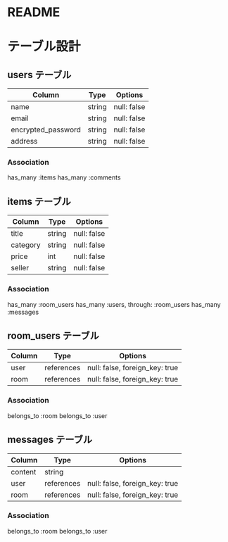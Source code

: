 # README

# テーブル設計

## users テーブル

| Column             | Type   | Options     |
| ------------------ | ------ | ----------- |
| name               | string | null: false |
| email              | string | null: false |
| encrypted_password | string | null: false |
| address            | string | null: false |

### Association

 has_many :items
 has_many :comments

## items テーブル

| Column | Type   | Options     |
| ------ | ------ | ----------- |
| title  | string | null: false |
| category | string |null: false |
| price | int | null: false |
| seller | string | null: false |

### Association

 has_many :room_users
 has_many :users, through: :room_users
 has_many :messages

## room_users テーブル

| Column | Type       | Options                        |
| ------ | ---------- | ------------------------------ |
| user   | references | null: false, foreign_key: true |
| room   | references | null: false, foreign_key: true |

### Association

 belongs_to :room
 belongs_to :user

## messages テーブル

| Column  | Type       | Options                        |
| ------- | ---------- | ------------------------------ |
| content | string     |                                |
| user    | references | null: false, foreign_key: true |
| room    | references | null: false, foreign_key: true |

### Association

 belongs_to :room
 belongs_to :user